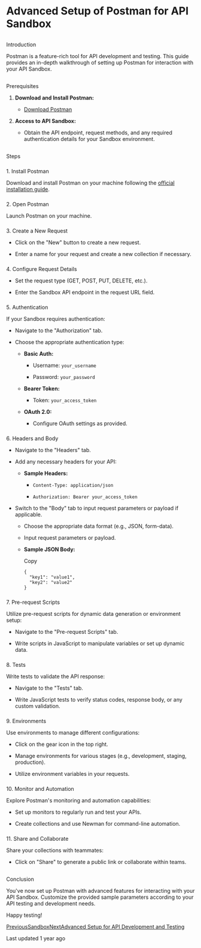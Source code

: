 # Advanced Setup of Postman for API Sandbox

## 

[](#introduction)

Introduction

Postman is a feature-rich tool for API development and testing. This guide provides an in-depth walkthrough of setting up Postman for interaction with your API Sandbox.

## 

[](#prerequisites)

Prerequisites

1.  **Download and Install Postman:**
    
    *   [Download Postman](https://www.postman.com/downloads/)
        
    
2.  **Access to API Sandbox:**
    
    *   Obtain the API endpoint, request methods, and any required authentication details for your Sandbox environment.
        
    

## 

[](#steps)

Steps

### 

[](#id-1.-install-postman)

1\. Install Postman

Download and install Postman on your machine following the [official installation guide](https://learning.postman.com/docs/getting-started/installation-and-updates/).

### 

[](#id-2.-open-postman)

2\. Open Postman

Launch Postman on your machine.

### 

[](#id-3.-create-a-new-request)

3\. Create a New Request

*   Click on the "New" button to create a new request.
    
*   Enter a name for your request and create a new collection if necessary.
    

### 

[](#id-4.-configure-request-details)

4\. Configure Request Details

*   Set the request type (GET, POST, PUT, DELETE, etc.).
    
*   Enter the Sandbox API endpoint in the request URL field.
    

### 

[](#id-5.-authentication)

5\. Authentication

If your Sandbox requires authentication:

*   Navigate to the "Authorization" tab.
    
*   Choose the appropriate authentication type:
    
    *   **Basic Auth:**
        
        *   Username: `your_username`
            
        *   Password: `your_password`
            
        
    *   **Bearer Token:**
        
        *   Token: `your_access_token`
            
        
    *   **OAuth 2.0:**
        
        *   Configure OAuth settings as provided.
            
        
    

### 

[](#id-6.-headers-and-body)

6\. Headers and Body

*   Navigate to the "Headers" tab.
    
*   Add any necessary headers for your API:
    
    *   **Sample Headers:**
        
        *   `Content-Type: application/json`
            
        *   `Authorization: Bearer your_access_token`
            
        
    
*   Switch to the "Body" tab to input request parameters or payload if applicable.
    
    *   Choose the appropriate data format (e.g., JSON, form-data).
        
    *   Input request parameters or payload.
        
    *   **Sample JSON Body:**
        
        Copy
        
        ```
        {
          "key1": "value1",
          "key2": "value2"
        }
        ```
        
    

### 

[](#id-7.-pre-request-scripts)

7\. Pre-request Scripts

Utilize pre-request scripts for dynamic data generation or environment setup:

*   Navigate to the "Pre-request Scripts" tab.
    
*   Write scripts in JavaScript to manipulate variables or set up dynamic data.
    

### 

[](#id-8.-tests)

8\. Tests

Write tests to validate the API response:

*   Navigate to the "Tests" tab.
    
*   Write JavaScript tests to verify status codes, response body, or any custom validation.
    

### 

[](#id-9.-environments)

9\. Environments

Use environments to manage different configurations:

*   Click on the gear icon in the top right.
    
*   Manage environments for various stages (e.g., development, staging, production).
    
*   Utilize environment variables in your requests.
    

### 

[](#id-10.-monitor-and-automation)

10\. Monitor and Automation

Explore Postman's monitoring and automation capabilities:

*   Set up monitors to regularly run and test your APIs.
    
*   Create collections and use Newman for command-line automation.
    

### 

[](#id-11.-share-and-collaborate)

11\. Share and Collaborate

Share your collections with teammates:

*   Click on "Share" to generate a public link or collaborate within teams.
    

## 

[](#conclusion)

Conclusion

You've now set up Postman with advanced features for interacting with your API Sandbox. Customize the provided sample parameters according to your API testing and development needs.

Happy testing!

[PreviousSandbox](/reference/sandbox)[NextAdvanced Setup for API Development and Testing](/reference/sandbox/advanced-setup-for-api-development-and-testing)

Last updated 1 year ago